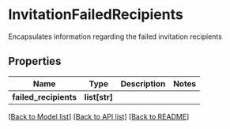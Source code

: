 # InvitationFailedRecipients

Encapsulates information regarding the failed invitation recipients

## Properties

| Name                  | Type          | Description | Notes |
| --------------------- | ------------- | ----------- | ----- |
| **failed_recipients** | **list[str]** |             |

[[Back to Model list]](../README.md#documentation-for-models) [[Back to API list]](../README.md#documentation-for-api-endpoints) [[Back to README]](../README.md)
